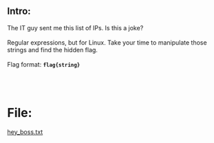 ## Intro:

The IT guy sent me this list of IPs. Is this a joke?
<br><br>
Regular expressions, but for Linux. Take your time to manipulate those strings and find the hidden flag.
<br><br>
Flag format: **`flag{string}`**

<br/><br/>

# File:
[hey_boss.txt](https://github.com/ChronosPK/Sibiu-Military-Cyber-Challenge/files/10510239/hey_boss.txt)
